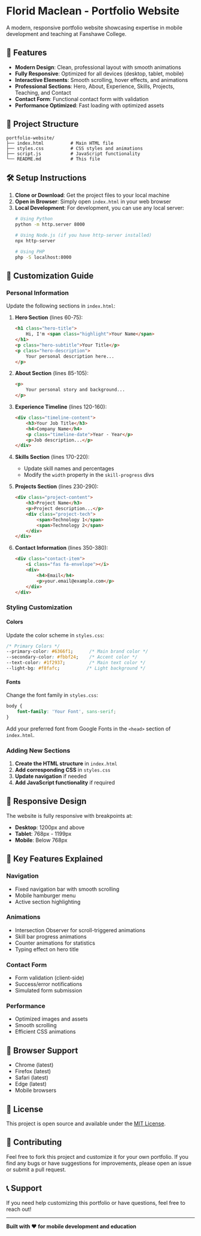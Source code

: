 # Florid Maclean - Portfolio Website

A modern, responsive portfolio website showcasing expertise in mobile development and teaching at Fanshawe College.

## 🚀 Features

- **Modern Design**: Clean, professional layout with smooth animations
- **Fully Responsive**: Optimized for all devices (desktop, tablet, mobile)
- **Interactive Elements**: Smooth scrolling, hover effects, and animations
- **Professional Sections**: Hero, About, Experience, Skills, Projects, Teaching, and Contact
- **Contact Form**: Functional contact form with validation
- **Performance Optimized**: Fast loading with optimized assets

## 📁 Project Structure

```
portfolio-website/
├── index.html          # Main HTML file
├── styles.css          # CSS styles and animations
├── script.js           # JavaScript functionality
└── README.md           # This file
```

## 🛠️ Setup Instructions

1. **Clone or Download**: Get the project files to your local machine
2. **Open in Browser**: Simply open `index.html` in your web browser
3. **Local Development**: For development, you can use any local server:
   ```bash
   # Using Python
   python -m http.server 8000
   
   # Using Node.js (if you have http-server installed)
   npx http-server
   
   # Using PHP
   php -S localhost:8000
   ```

## 🎨 Customization Guide

### Personal Information
Update the following sections in `index.html`:

1. **Hero Section** (lines 60-75):
   ```html
   <h1 class="hero-title">
       Hi, I'm <span class="highlight">Your Name</span>
   </h1>
   <p class="hero-subtitle">Your Title</p>
   <p class="hero-description">
       Your personal description here...
   </p>
   ```

2. **About Section** (lines 85-105):
   ```html
   <p>
       Your personal story and background...
   </p>
   ```

3. **Experience Timeline** (lines 120-160):
   ```html
   <div class="timeline-content">
       <h3>Your Job Title</h3>
       <h4>Company Name</h4>
       <p class="timeline-date">Year - Year</p>
       <p>Job description...</p>
   </div>
   ```

4. **Skills Section** (lines 170-220):
   - Update skill names and percentages
   - Modify the `width` property in the `skill-progress` divs

5. **Projects Section** (lines 230-290):
   ```html
   <div class="project-content">
       <h3>Project Name</h3>
       <p>Project description...</p>
       <div class="project-tech">
           <span>Technology 1</span>
           <span>Technology 2</span>
       </div>
   </div>
   ```

6. **Contact Information** (lines 350-380):
   ```html
   <div class="contact-item">
       <i class="fas fa-envelope"></i>
       <div>
           <h4>Email</h4>
           <p>your.email@example.com</p>
       </div>
   </div>
   ```

### Styling Customization

#### Colors
Update the color scheme in `styles.css`:

```css
/* Primary Colors */
--primary-color: #6366f1;      /* Main brand color */
--secondary-color: #fbbf24;    /* Accent color */
--text-color: #1f2937;         /* Main text color */
--light-bg: #f8fafc;          /* Light background */
```

#### Fonts
Change the font family in `styles.css`:

```css
body {
    font-family: 'Your Font', sans-serif;
}
```

Add your preferred font from Google Fonts in the `<head>` section of `index.html`.

### Adding New Sections

1. **Create the HTML structure** in `index.html`
2. **Add corresponding CSS** in `styles.css`
3. **Update navigation** if needed
4. **Add JavaScript functionality** if required

## 📱 Responsive Design

The website is fully responsive with breakpoints at:
- **Desktop**: 1200px and above
- **Tablet**: 768px - 1199px
- **Mobile**: Below 768px

## 🎯 Key Features Explained

### Navigation
- Fixed navigation bar with smooth scrolling
- Mobile hamburger menu
- Active section highlighting

### Animations
- Intersection Observer for scroll-triggered animations
- Skill bar progress animations
- Counter animations for statistics
- Typing effect on hero title

### Contact Form
- Form validation (client-side)
- Success/error notifications
- Simulated form submission

### Performance
- Optimized images and assets
- Smooth scrolling
- Efficient CSS animations

## 🔧 Browser Support

- Chrome (latest)
- Firefox (latest)
- Safari (latest)
- Edge (latest)
- Mobile browsers

## 📝 License

This project is open source and available under the [MIT License](LICENSE).

## 🤝 Contributing

Feel free to fork this project and customize it for your own portfolio. If you find any bugs or have suggestions for improvements, please open an issue or submit a pull request.

## 📞 Support

If you need help customizing this portfolio or have questions, feel free to reach out!

---

**Built with ❤️ for mobile development and education** 